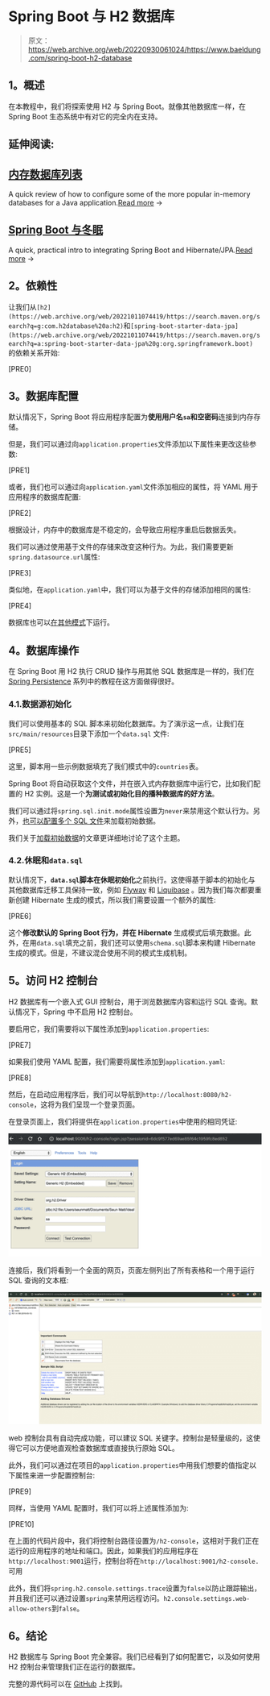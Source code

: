 # Spring Boot 与 H2 数据库

> 原文：<https://web.archive.org/web/20220930061024/https://www.baeldung.com/spring-boot-h2-database>

## **1。概述**

在本教程中，我们将探索使用 H2 与 Spring Boot。就像其他数据库一样，在 Spring Boot 生态系统中有对它的完全内在支持。

## 延伸阅读:

## [内存数据库列表](/web/20221011074419/https://www.baeldung.com/java-in-memory-databases)

A quick review of how to configure some of the more popular in-memory databases for a Java application.[Read more](/web/20221011074419/https://www.baeldung.com/java-in-memory-databases) →

## [Spring Boot 与冬眠](/web/20221011074419/https://www.baeldung.com/spring-boot-hibernate)

A quick, practical intro to integrating Spring Boot and Hibernate/JPA.[Read more](/web/20221011074419/https://www.baeldung.com/spring-boot-hibernate) →

## **2。依赖性**

让我们从`[h2](https://web.archive.org/web/20221011074419/https://search.maven.org/search?q=g:com.h2database%20a:h2)`和`[spring-boot-starter-data-jpa](https://web.archive.org/web/20221011074419/https://search.maven.org/search?q=a:spring-boot-starter-data-jpa%20g:org.springframework.boot)` 的依赖关系开始:

[PRE0]

## **3。数据库配置**

默认情况下，Spring Boot 将应用程序配置为**使用用户名`sa`和空密码**连接到内存存储。

但是，我们可以通过向`application.properties`文件添加以下属性来更改这些参数:

[PRE1]

或者，我们也可以通过向`application.yaml`文件添加相应的属性，将 YAML 用于应用程序的数据库配置:

[PRE2]

根据设计，内存中的数据库是不稳定的，会导致应用程序重启后数据丢失。

我们可以通过使用基于文件的存储来改变这种行为。为此，我们需要更新`spring.datasource.url`属性:

[PRE3]

类似地，在`application.yaml`中，我们可以为基于文件的存储添加相同的属性:

[PRE4]

数据库也可以[在其他模式](https://web.archive.org/web/20221011074419/http://www.h2database.com/html/features.html#connection_modes)下运行。

## **4。数据库操作**

在 Spring Boot 用 H2 执行 CRUD 操作与用其他 SQL 数据库是一样的，我们在 [Spring Persistence](/web/20221011074419/https://www.baeldung.com/persistence-with-spring-series) 系列中的教程在这方面做得很好。

### 4.1.数据源初始化

我们可以使用基本的 SQL 脚本来初始化数据库。为了演示这一点，让我们在`src/main/resources`目录下添加一个`data.sql` 文件:

[PRE5]

这里，脚本用一些示例数据填充了我们模式中的`countries`表。

Spring Boot 将自动获取这个文件，并在嵌入式内存数据库中运行它，比如我们配置的 H2 实例。这是一个**为测试或初始化目的播种数据库的好方法**。

我们可以通过将`spring.sql.init.mode`属性设置为`never`来禁用这个默认行为。另外，[也可以配置多个 SQL 文件](/web/20221011074419/https://www.baeldung.com/spring-boot-sql-import-files#spring-jdbc-support)来加载初始数据。

我们关于[加载初始数据](/web/20221011074419/https://www.baeldung.com/spring-boot-data-sql-and-schema-sql)的文章更详细地讨论了这个主题。

### 4.2.休眠和`data.sql`

默认情况下，**`data.sql`脚本在休眠初始化**之前执行。这使得基于脚本的初始化与其他数据库迁移工具保持一致，例如 [Flyway](/web/20221011074419/https://www.baeldung.com/database-migrations-with-flyway) 和 [Liquibase](/web/20221011074419/https://www.baeldung.com/liquibase-refactor-schema-of-java-app) 。因为我们每次都要重新创建 Hibernate 生成的模式，所以我们需要设置一个额外的属性:

[PRE6]

这个**修改默认的 Spring Boot 行为，并在 Hibernate** 生成模式后填充数据。此外，在用`data.sql`填充之前，我们还可以使用`schema.sql`脚本来构建 Hibernate 生成的模式。但是，不建议混合使用不同的模式生成机制。

## **5。访问 H2 控制台**

H2 数据库有一个嵌入式 GUI 控制台，用于浏览数据库内容和运行 SQL 查询。默认情况下，Spring 中不启用 H2 控制台。

要启用它，我们需要将以下属性添加到`application.properties`:

[PRE7]

如果我们使用 YAML 配置，我们需要将属性添加到`application.yaml`:

[PRE8]

然后，在启动应用程序后，我们可以导航到`http://localhost:8080/h2-console`，这将为我们呈现一个登录页面。

在登录页面上，我们将提供在`application.properties`中使用的相同凭证:

[![h2 console - login](img/764e52e95284d0fac98348f4e0a9470c.png)](/web/20221011074419/https://www.baeldung.com/wp-content/uploads/2019/04/Screenshot-2019-04-13-at-5.21.34-PM-e1555173105246-1024x496.png)

连接后，我们将看到一个全面的网页，页面左侧列出了所有表格和一个用于运行 SQL 查询的文本框:

[![h2 console - SQL Statement](img/aaec45e501b25313a4e1859e99a74a20.png)](/web/20221011074419/https://www.baeldung.com/wp-content/uploads/2019/04/Screenshot-2019-04-13-at-5.25.16-PM.png)

web 控制台具有自动完成功能，可以建议 SQL 关键字。控制台是轻量级的，这使得它可以方便地直观检查数据库或直接执行原始 SQL。

此外，我们可以通过在项目的`application.properties`中用我们想要的值指定以下属性来进一步配置控制台:

[PRE9]

同样，当使用 YAML 配置时，我们可以将上述属性添加为:

[PRE10]

在上面的代码片段中，我们将控制台路径设置为`/h2-console`，这相对于我们正在运行的应用程序的地址和端口。因此，如果我们的应用程序在`http://localhost:9001`运行，控制台将在`http://localhost:9001/h2-console.`可用

此外，我们将`spring.h2.console.settings.trace`设置为`false`以防止跟踪输出，并且我们还可以通过设置`spring`来禁用远程访问。`h2.console.settings.web-allow-others`到`false`。

## **6。结论**

H2 数据库与 Spring Boot 完全兼容。我们已经看到了如何配置它，以及如何使用 H2 控制台来管理我们正在运行的数据库。

完整的源代码可以在 [GitHub](https://web.archive.org/web/20221011074419/https://github.com/eugenp/tutorials/tree/master/persistence-modules/spring-boot-persistence-h2) 上找到。